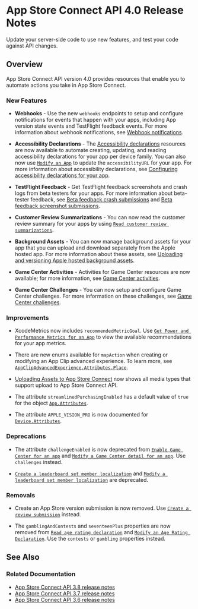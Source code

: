 # App Store Connect API 4.0 Release Notes

Update your server-side code to use new features, and test your code against API changes.

## Overview

App Store Connect API version 4.0 provides resources that enable you to automate actions you take in App Store Connect.

### New Features

- **Webhooks** - Use the new `webhooks` endpoints to setup and configure notifications for events that happen with your apps, including App version state events and TestFlight feedback events. For more information about webhook notifications, see [Webhook notifications](https://developer.apple.com/documentation/appstoreconnectapi/webhook-notifications).

- **Accessibility Declarations** - The [Accessibility declarations](https://developer.apple.com/documentation/appstoreconnectapi/accessibility-declarations) resources are now available to automate creating, updating, and reading accessibility declarations for your app per device family. You can also now use [`Modify an App`](https://developer.apple.com/documentation/appstoreconnectapi/patch-v1-apps-_id_) to update the `accessibilityURL` for your app. For more information about accessibility declarations, see [Configuring accessibility declarations for your app](https://developer.apple.com/documentation/appstoreconnectapi/configuring-accessibility-declarations).

- **TestFlight Feedback** - Get TestFlight feedback screenshots and crash logs from beta testers for your apps. For more information about beta-tester feedback, see [Beta feedback crash submissions](https://developer.apple.com/documentation/appstoreconnectapi/beta-feedback-crash-submissions) and [Beta feedback screenshot submissions](https://developer.apple.com/documentation/appstoreconnectapi/beta-feedback-screenshot-submissions).

- **Customer Review Summarizations** - You can now read the customer review summary for your apps by using [`Read customer review summarizations`](https://developer.apple.com/documentation/appstoreconnectapi/get-v1-apps-_id_-customerreviewsummarizations).

- **Background Assets** - You can now manage background assets for your app that you can upload and download separately from the Apple hosted app. For more information about these assets, see [Uploading and versioning Apple hosted background assets](https://developer.apple.com/documentation/appstoreconnectapi/managing-apple-hosted-background-assets).

- **Game Center Activities** - Activities for Game Center resources are now available; for more information, see [Game Center activities](https://developer.apple.com/documentation/appstoreconnectapi/game-center-activities).

- **Game Center Challenges** - You can now setup and configure Game Center challenges. For more information on these challenges, see [Game Center challenges](https://developer.apple.com/documentation/appstoreconnectapi/game-center-challenges).

### Improvements

- XcodeMetrics now includes `recommendedMetricGoal`. Use [`Get Power and Performance Metrics for an App`](https://developer.apple.com/documentation/appstoreconnectapi/get-v1-apps-_id_-perfpowermetrics) to view the available recommendations for your app metrics.

- There are new enums available for `mapAction` when creating or modifying an App Clip advanced experience. To learn more, see [`AppClipAdvancedExperience.Attributes.Place`](https://developer.apple.com/documentation/appstoreconnectapi/appclipadvancedexperience/attributes-data.dictionary/place-data.dictionary).

- [Uploading Assets to App Store Connect](https://developer.apple.com/documentation/appstoreconnectapi/uploading-assets-to-app-store-connect) now shows all media types that support upload to App Store Connect API.

- The attribute `streamlinedPurchasingEnabled` has a default value of `true` for the object [`App.Attributes`](https://developer.apple.com/documentation/appstoreconnectapi/app/attributes-data.dictionary).

- The attribute `APPLE_VISION_PRO` is now documented for [`Device.Attributes`](https://developer.apple.com/documentation/appstoreconnectapi/device/attributes-data.dictionary).

### Deprecations

- The attribute `challengeEnabled` is now deprecated from [`Enable Game Center for an app`](https://developer.apple.com/documentation/appstoreconnectapi/post-v1-gamecenterdetails) and [`Modify a Game Center detail for an app`](https://developer.apple.com/documentation/appstoreconnectapi/patch-v1-gamecenterdetails-_id_). Use `challenges` instead.

- [`Create a leaderboard set member localization`](https://developer.apple.com/documentation/appstoreconnectapi/post-v1-gamecenterleaderboardsetmemberlocalizations) and [`Modify a leaderboard set member localization`](https://developer.apple.com/documentation/appstoreconnectapi/patch-v1-gamecenterleaderboardsetmemberlocalizations-_id_) are deprecated.

### Removals

- Create an App Store version submission is now removed. Use [`Create a review submission`](https://developer.apple.com/documentation/appstoreconnectapi/post-v1-reviewsubmissions) instead.

- The `gamblingAndContests` and `seventeenPlus` properties are now removed from [`Read age rating declaration`](https://developer.apple.com/documentation/appstoreconnectapi/get-v1-appinfos-_id_-ageratingdeclaration) and [`Modify an Age Rating Declaration`](https://developer.apple.com/documentation/appstoreconnectapi/patch-v1-ageratingdeclarations-_id_). Use the `contests` or `gambling` properties instead.

## See Also

### Related Documentation

- [App Store Connect API 3.8 release notes](https://developer.apple.com/documentation/appstoreconnectapi/app-store-connect-api-3-8-release-notes)
- [App Store Connect API 3.7 release notes](https://developer.apple.com/documentation/appstoreconnectapi/app-store-connect-api-3-7-release-notes)
- [App Store Connect API 3.6 release notes](https://developer.apple.com/documentation/appstoreconnectapi/app-store-connect-api-3-6-release-notes)